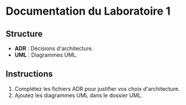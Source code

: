 # Documentation du Laboratoire 1

## Structure

- **ADR** : Décisions d'architecture.
- **UML** : Diagrammes UML.

## Instructions

1. Complétez les fichiers ADR pour justifier vos choix d'architecture.
2. Ajoutez les diagrammes UML dans le dossier UML.
